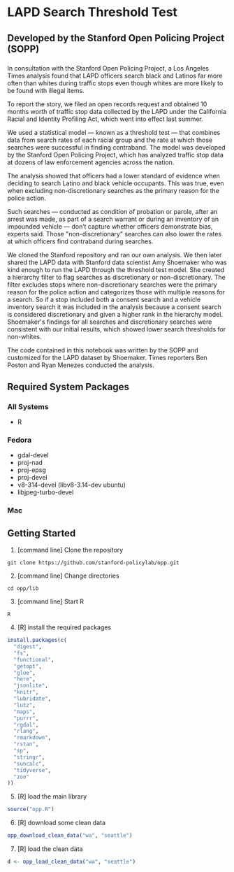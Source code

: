 # LAPD Search Threshold Test

## Developed by the Stanford Open Policing Project (SOPP)

### 

In consultation with the Stanford Open Policing Project, a Los Angeles Times analysis found that LAPD officers search black and Latinos far more often than whites during traffic stops even though whites are more likely to be found with illegal items.

To report the story, we filed an open records request and obtained 10 months worth of traffic stop data collected by the LAPD under the California Racial and Identity Profiling Act, which went into effect last summer.

We used a statistical model — known as a threshold test — that combines data from search rates of each racial group and the rate at which those searches were successful in finding contraband. The model was developed by the Stanford Open Policing Project, which has analyzed traffic stop data at dozens of law enforcement agencies across the nation.

The analysis showed that officers had a lower standard of evidence when deciding to search Latino and black vehicle occupants. This was true, even when excluding non-discretionary searches as the primary reason for the police action. 

Such searches — conducted as condition of probation or parole, after an arrest was made, as part of a search warrant or during an inventory of an impounded vehicle — don’t capture whether officers demonstrate bias, experts said. Those "non-discretionary" searches can also lower the rates at which officers find contraband during searches.

We cloned the Stanford repository and ran our own analysis. We then later shared the LAPD data with Stanford data scientist Amy Shoemaker who was kind enough to run the LAPD through the threshold test model. She created a hierarchy filter to flag searches as discretionary or non-discretionary. The filter excludes stops where non-discretionary searches were the primary reason for the police action and categorizes those with multiple reasons for a search. So if a stop included both a consent search and a vehicle inventory search it was included in the analysis because a consent search is considered discretionary and given a higher rank in the hierarchy model. Shoemaker's findings for all searches and discretionary searches were consistent with our initial results, which showed lower search thresholds for non-whites.

The code contained in this notebook was written by the SOPP and customized for the LAPD dataset by Shoemaker. Times reporters Ben Poston and Ryan Menezes conducted the analysis.

## Required System Packages

### All Systems
* R

### Fedora
* gdal-devel
* proj-nad
* proj-epsg
* proj-devel
* v8-314-devel (libv8-3.14-dev ubuntu)
* libjpeg-turbo-devel

### Mac

## Getting Started
1. [command line] Clone the repository
```
git clone https://github.com/stanford-policylab/opp.git
```
2. [command line] Change directories
```
cd opp/lib
```
3. [command line] Start R
```
R
```
4. [R] install the required packages
```R
install.packages(c(
  "digest",
  "fs",
  "functional",
  "getopt",
  "glue",
  "here",
  "jsonlite",
  "knitr",
  "lubridate",
  "lutz",
  "maps",
  "purrr",
  "rgdal",
  "rlang",
  "rmarkdown",
  "rstan",
  "sp",
  "stringr",
  "suncalc",
  "tidyverse",
  "zoo"
))
```
5. [R] load the main library
```R
source("opp.R")
```
6. [R] download some clean data
```R
opp_download_clean_data("wa", "seattle")
```
7. [R] load the clean data
```R
d <- opp_load_clean_data("wa", "seattle")
```
